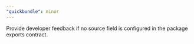 ```yaml
---
"quickbundle": minor
---
```


Provide developer feedback if no source field is configured in the package exports contract.
